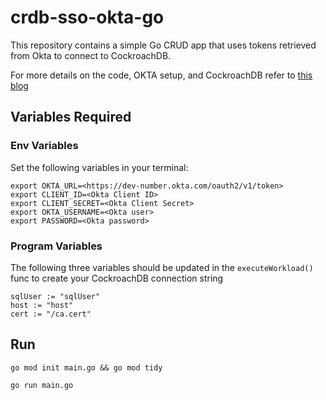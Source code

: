 # crdb-sso-okta-go

This repository contains a simple Go CRUD app that uses tokens retrieved from Okta to connect to CockroachDB. 

For more details on the code, OKTA setup, and CockroachDB refer to [this blog]()

## Variables Required

### Env Variables 

Set the following variables in your terminal: 

```
export OKTA_URL=<https://dev-number.okta.com/oauth2/v1/token>
export CLIENT_ID=<Okta Client ID>
export CLIENT_SECRET=<Okta Client Secret>
export OKTA_USERNAME=<Okta user>
export PASSWORD=<Okta password>
```

### Program Variables

The following three variables should be updated  in the `executeWorkload()` func to create your CockroachDB connection string

```
sqlUser := "sqlUser"
host := "host"
cert := "/ca.cert"
```

## Run 
`go mod init main.go && go mod tidy`

`go run main.go`